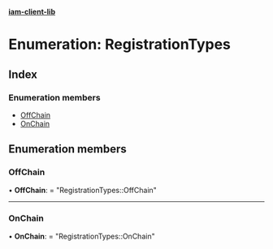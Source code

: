 **[iam-client-lib](../README.md)**

# Enumeration: RegistrationTypes

## Index

### Enumeration members

* [OffChain](registrationtypes.md#offchain)
* [OnChain](registrationtypes.md#onchain)

## Enumeration members

### OffChain

•  **OffChain**:  = "RegistrationTypes::OffChain"

___

### OnChain

•  **OnChain**:  = "RegistrationTypes::OnChain"
